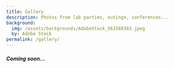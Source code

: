 ```yaml
---
title: Gallery
description: Photos from lab parties, outings, conferences...
background:
  img: /assets/backgrounds/AdobeStock_561560383.jpeg
  by: Adobe Stock
permalink: /gallery/
---
```


##### Coming soon...